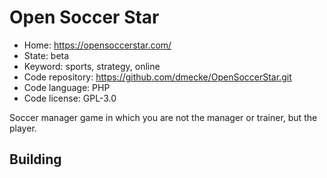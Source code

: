 # Open Soccer Star

- Home: https://opensoccerstar.com/
- State: beta
- Keyword: sports, strategy, online
- Code repository: https://github.com/dmecke/OpenSoccerStar.git
- Code language: PHP
- Code license: GPL-3.0

Soccer manager game in which you are not the manager or trainer, but the player.

## Building
